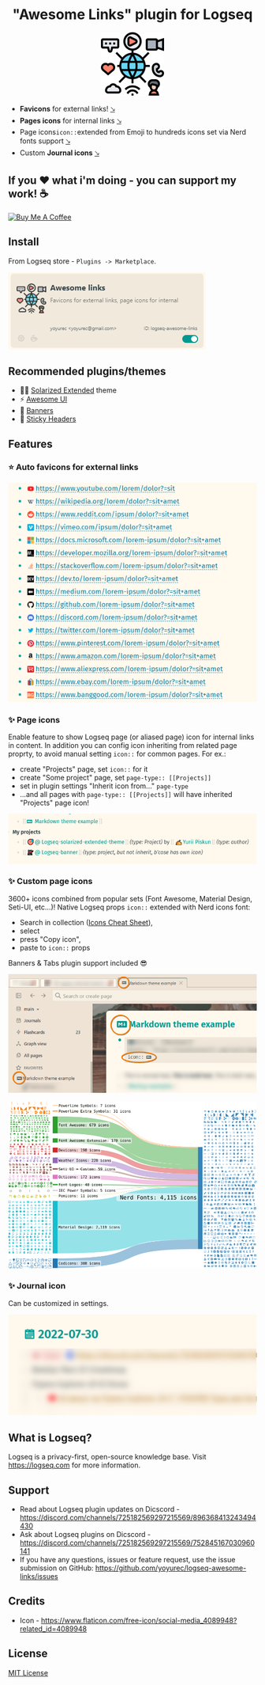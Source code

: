 <h1 align="center">"Awesome Links" plugin for Logseq</h1>
<p align="center">
    <a href="https://github.com/yoyurec/logseq-awesome-links">
        <img src="icon.png" alt="logo" width="128" height="128" />
    </a>
</p>

* **Favicons** for external links! <a href="#-auto-favicons-for-external-links">🡖</a>
* **Pages icons** for internal links <a href="#-page-icons">🡖</a>
* Page icons`icon::`extended from Emoji to hundreds icons set via Nerd fonts support <a href="#-custom-page-icons">🡖</a>
* Custom **Journal icons** <a href="#-journal-icon">🡖</a>

## If you ❤ what i'm doing - you can support my work! ☕
<a href="https://www.buymeacoffee.com/yoyurec" target="_blank"><img src="https://cdn.buymeacoffee.com/buttons/v2/default-yellow.png" alt="Buy Me A Coffee" style="height: 50px !important;width: 178px !important;" ></a>

## Install
From Logseq store - `Plugins -> Marketplace`.

![](./screenshots/market.png)

## Recommended plugins/themes
* 🐱‍👤 [Solarized Extended](https://github.com/yoyurec/logseq-solarized-extended-theme) theme
* ⚡ [Awesome UI](https://github.com/yoyurec/logseq-awesome-ui)
* 📰 [Banners](https://github.com/yoyurec/logseq-banners-plugin)
* 📌 [Sticky Headers](https://github.com/yoyurec/logseq-sticky-headers)

## Features

### ⭐ Auto favicons for external links

<img src="screenshots/favicons.png" width="640">

### ✨ Page icons

Enable feature to show Logseq page (or aliased page) icon for internal links in content.
In addition you can config icon inheriting from related page proprty, to avoid manual setting `icon::` for common pages.
For ex.:
* create "Projects" page, set `icon::` for it
* create "Some project" page, set `page-type:: [[Projects]]`
* set in plugin settings "Inherit icon from..." `page-type`
* ...and all pages with `page-type:: [[Projects]]` will have inherited "Projects" page icon!

![Page icons](screenshots/page-icons.png)

### ✨ Custom page icons

3600+ icons combined from popular sets (Font Awesome, Material Design, Seti-UI, etc...)!
Native Logseq props `icon::` extended with Nerd icons font:
* Search in collection ([Icons Cheat Sheet](https://www.nerdfonts.com/cheat-sheet)),
* select
* press "Copy icon",
* paste to `icon::` props

Banners & Tabs plugin support included 😎

![Nerd icons](screenshots/nerd-icons.png)

![Nerd font](screenshots/nerd.png)

### ✨ Journal icon

Can be customized in settings.

![Journal icon](screenshots/journal-icon.png)

## What is Logseq?
Logseq is a privacy-first, open-source knowledge base. Visit https://logseq.com for more information.

## Support
* Read about Logseq plugin updates on Dicscord - https://discord.com/channels/725182569297215569/896368413243494430
* Ask about Logseq plugins on Dicscord - https://discord.com/channels/725182569297215569/752845167030960141
* If you have any questions, issues or feature request, use the issue submission on GitHub: https://github.com/yoyurec/logseq-awesome-links/issues

## Credits
* Icon - https://www.flaticon.com/free-icon/social-media_4089948?related_id=4089948

## License

[MIT License](./LICENSE)
